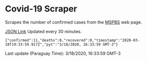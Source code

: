 # Covid-19 Scraper

Scrapes the number of confirmed cases from the [MSPBS](https://www.mspbs.gov.py/covid-19.php) web page.

[JSON Link](https://jmayalag.github.io/covid19-scrape/cases.json)
Updated every 30 minutes.
```
{"confirmed":11,"deaths":0,"recovered":0,"timestamp":"2020-03-18T19:33:59.917Z","pyt":"3/18/2020, 16:33:59 GMT-3"}
```
Last update (Paraguay Time): 3/18/2020, 16:33:59 GMT-3